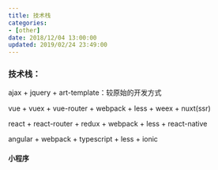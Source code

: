 ```yaml
---
title: 技术栈
categories:
- [other]
date: 2018/12/04 13:00:00
updated: 2019/02/24 23:49:00
---
```


### 技术栈：

ajax + jquery + art-template：较原始的开发方式

vue + vuex + vue-router + webpack + less + weex + nuxt(ssr)

react + react-router + redux + webpack + less + react-native

angular + webpack + typescript + less + ionic

#### 小程序

